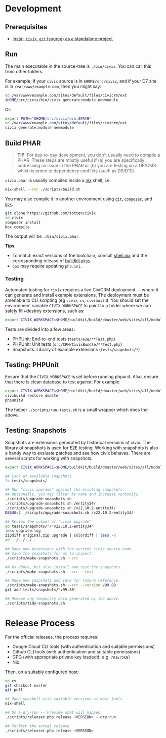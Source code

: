 # Development

## Prerequisites

* [Install `civix.git` (source) as a standalone project](download.md#src-composer)

## Run

The main executable in the source-tree is `./bin/civix`. You can call this from other folders.

For example, if your `civix` source is in `$HOME/src/civix`, and if your D7 site is in `/var/www/example.com`,
then you might say:

```bash
cd /var/www/example.com/sites/default/files/civicrm/ext
$HOME/src/civix/bin/civix generate:module newmodule
```

Or:

```bash
export PATH="$HOME/src/civix/bin:$PATH"
cd /var/www/example.com/sites/default/files/civicrm/ext
civix generate:module newmodule
```

## Build PHAR

> __TIP__: For day-to-day development, you don't usually need to compile a PHAR. These
> steps are mostly useful if (a) you are specifically addressing an issue in the PHAR
> or (b) you are testing on a UF/CMS which is prone to dependency conflicts (such as D9/D10).

`civix.phar` is usually compiled inside a [nix](https://nixos.org/download.html) shell, i.e.

```bash
nix-shell --run ./scripts/build.sh
```

You may also compile it in another environment using [`git`](https://git-scm.com), [`composer`](https://getcomposer.org/), and [`box`](http://box-project.github.io/box2/).

```bash
git clone https://github.com/totten/civix
cd civix
composer install
box compile
```

The output will be `./bin/civix.phar`.

__Tips__

* To match exact versions of the toolchain, consult [shell.nix](../shell.nix) and the corresponding release of [buildkit `pkgs`](https://github.com/civicrm/civicrm-buildkit/blob/master/nix/pkgs/default.nix).
* `box` may require updating `php.ini`.

### Testing

Automated testing for `civix` requires a live CiviCRM deployment -- where it can generate and install example extensions.  The deployment
must be amenable to CLI scripting (eg `civix`, `cv`, `civibuild`).  You should set the environment variable `CIVIX_WORKSPACE` to point to
a folder where we can safely fill+destroy extensions, such as:

```bash
export CIVIX_WORKSPACE=$HOME/buildkit/build/dmaster/web/sites/all/modules/civicrm/ext/civixtest
```

Tests are divided into a few areas:

* PHPUnit: End-to-end tests (`tests/e2e/**Test.php`)
* PHPUnit: Unit tests (`src/CRM/CivixBundle/**Test.php`)
* Snapshots: Library of example extensions (`tests/snapshots/*`)

## Testing: PHPUnit

Ensure that the `CIVIX_WORKSPACE` is set before running phpunit. Also, ensure that there is clean database to test against.
For example:

```bash
export CIVIX_WORKSPACE=$HOME/buildkit/build/dmaster/web/sites/all/modules/civicrm/ext/civixtest
civibuild restore dmaster
phpunit9
```

The helper `./scripts/run-tests.sh` is a small wrapper which does the above.

## Testing: Snapshots

Snapshots are extensions generated by historical versions of civix.  The library of snapshots is used for E2E testing.
Working with snapshots is also a handy way to evaluate patches and see how civix behaves. There are several
scripts for working with snapshots.

```bash
export CIVIX_WORKSPACE=$HOME/buildkit/build/dmaster/web/sites/all/modules/civicrm/ext/civixtest

## Look at available snapshots
ls tests/snapshots/

## Run "civix upgrade" against the existing snapshots.
## Optionally, you may filter by name and increase verbosity.
./scripts/upgrade-snapshots.sh
./scripts/upgrade-snapshots.sh /entity34/
./scripts/upgrade-snapshots.sh /v22.10.2-entity34/
DEBUG=2 ./scripts/upgrade-snapshots.sh /v22.10.2-entity34/

## Review the output of "civix upgrade"
cd tests/snapshots/*/*v22.10.2-entity34*
less upgrade.log
zipdiff original.zip upgrade | colordiff | less -R
cd ../../../..

## Make new extensions with the current civix source-code.
## Save the snapshots for us to inspect.
./scripts/make-snapshots.sh --src

## As above, but also install and test the snapshots.
./scripts/make-snapshots.sh --src --test

## Make new snapshots and save for future reference.
./scripts/make-snapshots.sh --src --version v99.88
git add tests/snapshots/*v99.88*

## Remove any temporary data generated by the above.
./scripts/tidy-snapshots.sh
```

Release Process
===============

For the official releases, the process requires:

* Google Cloud CLI tools (with authentication and suitable permissions)
	<!-- gcloud cli has login command that should be sufficient -->
* Github CLI tools (with authentication and suitable permissions)
	<!-- you can create personal developer API key in github web UI -->
* GPG (with appropriate private key loadedd; e.g. `7A1E75CB`)
* Nix

Then, on a suitably configured host:

```bash
cd cv
git checkout master
git pull

## Open subshell with suitable versions of most tools
nix-shell

## Do a dry-run -- Preview what will happen
./scripts/releaser.php release <VERSION> --dry-run

## Perform the actual release
./scripts/releaser.php release <VERSION>
```
